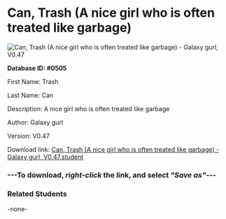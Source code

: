 # Can, Trash (A nice girl who is often treated like garbage)

<img src="Files/Can, Trash (A nice girl who is often treated like garbage).png" title="Can, Trash (A nice girl who is often treated like garbage) - Galaxy gurl, V0.47">

**Database ID: #0505**

First Name: Trash

Last Name: Can

Description: A nice girl who is often treated like garbage

Author: Galaxy gurl

Version: V0.47

Download link: <a href="https://raw.githubusercontent.com/Arbiter1223/Daigaku-Gurashi-Custom-Students/master/Files/Student Files/Can%2C%20Trash%20(A%20nice%20girl%20who%20is%20often%20treated%20like%20garbage)%20-%20Galaxy%20gurl%2C%20V0.47.student">Can, Trash (A nice girl who is often treated like garbage) - Galaxy gurl, V0.47.student</a>

### ---**To download, _right-click_ the link, and select _"Save as"_**---

### Related Students

-none-
